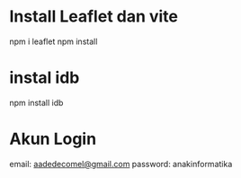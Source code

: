 # Install Leaflet dan vite

npm i leaflet
npm install

# instal idb
npm install idb

# Akun Login
email: aadedecomel@gmail.com
password: anakinformatika